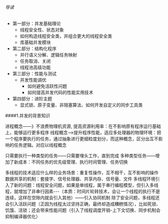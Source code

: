 ###### 导读

* 第一部分：并发基础理论
  * 线程安全性、状态对象
  * 如何构造线程安全类，并组合更大的线程安全类
  * 库基础并发模块
* 第二部分：结构化程序
  * 并行语义分解、逻辑任务映射
  * 任务取消、关闭
  * 线程池高级功能
* 第三部分：性能与测试
  * 并发性能调优
    * 如何避免活跃性问题
    * 如何提高并发代码的性能实用技术
* 第四部分：进阶主题
  * 显式锁、原子变量、非阻塞算法、如何开发自定义的同步工具类





####1.并发的背景知识









进程概念——》不浪费物理机资源, 提高资源利用率：在不影响原有程序运行基础上，能够运行更多程序
线程概念——>提升程序性能，适应多处理器的物理环境：把一个程序要执行的任务，通过抽象进行更细粒度划分，而这种概念，区分出互不影响的任务逻辑。对应以线程概念

只需要执行一种类型的任务——只需要埋头工作，直到完成
多种类型任务——增加了新成本：不同任务的优先级管理、执行时间管理、任务切换

多线程的技术适应什么样的业务场景：重复性操作，互不相干，互不影响的操作
数据共享的机制：套接字、信号处理器、共享内存、信号量、文件
多线程环境引入了新的问题：线程安全问题，如果是单线程，属于串行编程模型，但引入多线程，就增加了非串行因素---（本质：时间片轮转技术，会让一个线程的执行不是连续，这样在空隙内就会引入其他）——引入协同机制
除了安全问题，多线程还会引入活跃问题（正因为线程太过坚持正确，最终却造成糟糕情况），比如死锁、饥饿、活锁；还会带来性能问题（引入了线程调度开销-上下文切换、同步机制会抑制编译器优化）
